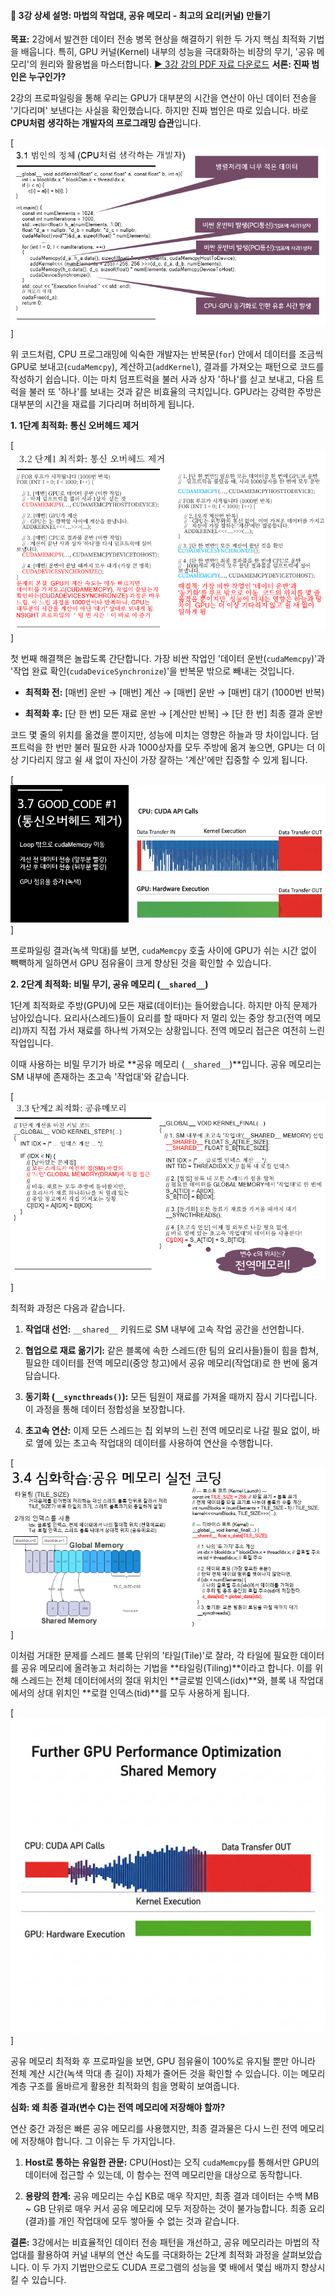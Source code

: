 #### 📄 3강 상세 설명: 마법의 작업대, 공유 메모리 - 최고의 요리(커널) 만들기

**목표:** 2강에서 발견한 데이터 전송 병목 현상을 해결하기 위한 두 가지 핵심 최적화 기법을 배웁니다. 특히, GPU 커널(Kernel) 내부의 성능을 극대화하는 비장의 무기, '공유 메모리'의 원리와 활용법을 마스터합니다.
[▶️ 3강 강의 PDF 자료 다운로드](materials/GPU요리하기3.pdf)
**서론: 진짜 범인은 누구인가?**

2강의 프로파일링을 통해 우리는 GPU가 대부분의 시간을 연산이 아닌 데이터 전송을 '기다리며' 보낸다는 사실을 확인했습니다. 하지만 진짜 범인은 따로 있습니다. 바로 **CPU처럼 생각하는 개발자의 프로그래밍 습관**입니다.

[![](images/Pasted%20image%2020250926160630.png)]

위 코드처럼, CPU 프로그래밍에 익숙한 개발자는 반복문(`for`) 안에서 데이터를 조금씩 GPU로 보내고(`cudaMemcpy`), 계산하고(`addKernel`), 결과를 가져오는 패턴으로 코드를 작성하기 쉽습니다. 이는 마치 덤프트럭을 불러 사과 상자 '하나'를 싣고 보내고, 다음 트럭을 불러 또 '하나'를 보내는 것과 같은 비효율의 극치입니다. GPU라는 강력한 주방은 대부분의 시간을 재료를 기다리며 허비하게 됩니다.

**1. 1단계 최적화: 통신 오버헤드 제거**

[![](images/Pasted%20image%2020250926160739.png)]

첫 번째 해결책은 놀랍도록 간단합니다. 가장 비싼 작업인 '데이터 운반(`cudaMemcpy`)'과 '작업 완료 확인(`cudaDeviceSynchronize`)'을 반복문 밖으로 빼내는 것입니다.

- **최적화 전:** [매번] 운반 → [매번] 계산 → [매번] 운반 → [매번] 대기 (1000번 반복)
    
- **최적화 후:** [단 한 번] 모든 재료 운반 → [계산만 반복] → [단 한 번] 최종 결과 운반
    

코드 몇 줄의 위치를 옮겼을 뿐이지만, 성능에 미치는 영향은 하늘과 땅 차이입니다. 덤프트럭을 한 번만 불러 필요한 사과 1000상자를 모두 주방에 옮겨 놓으면, GPU는 더 이상 기다리지 않고 쉴 새 없이 자신이 가장 잘하는 '계산'에만 집중할 수 있게 됩니다.

[![](images/Pasted%20image%2020250926160900.png)]

프로파일링 결과(녹색 막대)를 보면, `cudaMemcpy` 호출 사이에 GPU가 쉬는 시간 없이 빽빽하게 일하면서 GPU 점유율이 크게 향상된 것을 확인할 수 있습니다.

**2. 2단계 최적화: 비밀 무기, 공유 메모리 (`__shared__`)**

1단계 최적화로 주방(GPU)에 모든 재료(데이터)는 들어왔습니다. 하지만 아직 문제가 남아있습니다. 요리사(스레드)들이 요리를 할 때마다 저 멀리 있는 중앙 창고(전역 메모리)까지 직접 가서 재료를 하나씩 가져오는 상황입니다. 전역 메모리 접근은 여전히 느린 작업입니다.

이때 사용하는 비밀 무기가 바로 **공유 메모리 (`__shared__`)**입니다. 공유 메모리는 SM 내부에 존재하는 초고속 '작업대'와 같습니다.

[![](images/Pasted%20image%2020250926161117.png)]

최적화 과정은 다음과 같습니다.

1. **작업대 선언:** `__shared__` 키워드로 SM 내부에 고속 작업 공간을 선언합니다.
    
2. **협업으로 재료 옮기기:** 같은 블록에 속한 스레드(한 팀의 요리사들)들이 힘을 합쳐, 필요한 데이터를 전역 메모리(중앙 창고)에서 공유 메모리(작업대)로 한 번에 옮겨 담습니다.
    
3. **동기화 (`__syncthreads()`):** 모든 팀원이 재료를 가져올 때까지 잠시 기다립니다. 이 과정을 통해 데이터 정합성을 보장합니다.
    
4. **초고속 연산:** 이제 모든 스레드는 칩 외부의 느린 전역 메모리로 나갈 필요 없이, 바로 옆에 있는 초고속 작업대의 데이터를 사용하여 연산을 수행합니다.
    

[![](images/Pasted%20image%2020250926161230.png)]

이처럼 거대한 문제를 스레드 블록 단위의 '타일(Tile)'로 잘라, 각 타일에 필요한 데이터를 공유 메모리에 올려놓고 처리하는 기법을 **타일링(Tiling)**이라고 합니다. 이를 위해 스레드는 전체 데이터에서의 절대 위치인 **글로벌 인덱스(idx)**와, 블록 내 작업대에서의 상대 위치인 **로컬 인덱스(tid)**를 모두 사용하게 됩니다.

[![](images/Pasted%20image%2020250926161322.png)]

공유 메모리 최적화 후 프로파일을 보면, GPU 점유율이 100%로 유지될 뿐만 아니라 전체 계산 시간(녹색 막대 총 길이) 자체가 줄어든 것을 확인할 수 있습니다. 이는 메모리 계층 구조를 올바르게 활용한 최적화의 힘을 명확히 보여줍니다.

**심화: 왜 최종 결과(변수 C)는 전역 메모리에 저장해야 할까?**

연산 중간 과정은 빠른 공유 메모리를 사용했지만, 최종 결과물은 다시 느린 전역 메모리에 저장해야 합니다. 그 이유는 두 가지입니다.

1. **Host로 통하는 유일한 관문:** CPU(Host)는 오직 `cudaMemcpy`를 통해서만 GPU의 데이터에 접근할 수 있는데, 이 함수는 전역 메모리만을 대상으로 동작합니다.
    
2. **용량의 한계:** 공유 메모리는 수십 KB로 매우 작지만, 최종 결과 데이터는 수백 MB ~ GB 단위로 매우 커서 공유 메모리에 모두 저장하는 것이 불가능합니다. 최종 요리(결과)를 개인 작업대에 모두 쌓아둘 수 없는 것과 같습니다.
    

**결론:** 3강에서는 비효율적인 데이터 전송 패턴을 개선하고, 공유 메모리라는 마법의 작업대를 활용하여 커널 내부의 연산 속도를 극대화하는 2단계 최적화 과정을 살펴보았습니다. 이 두 가지 기법만으로도 CUDA 프로그램의 성능을 몇 배에서 몇십 배까지 향상시킬 수 있습니다.